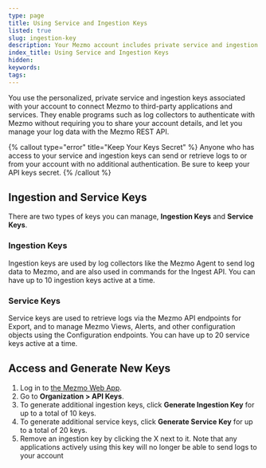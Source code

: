 ```yaml
---
type: page
title: Using Service and Ingestion Keys
listed: true
slug: ingestion-key
description: Your Mezmo account includes private service and ingestion keys you can use for sending log data and interacting with the API
index_title: Using Service and Ingestion Keys
hidden: 
keywords: 
tags: 
---
```





You use the personalized, private service and ingestion keys associated with your account to connect Mezmo to third-party applications and services. They enable programs such as log collectors to authenticate with Mezmo without requiring you to share your account details, and let you manage your log data with the Mezmo REST API.




{% callout type="error" title="Keep Your Keys Secret" %}
Anyone who has access to your service and ingestion keys can send or retrieve logs to or from your account with no additional authentication. Be sure to keep your API keys secret.
{% /callout %}




## Ingestion and Service Keys

There are two types of keys you can manage, **Ingestion Keys** and **Service Keys**.

### Ingestion Keys

Ingestion keys are used by log collectors like the Mezmo Agent to send log data to Mezmo, and are also used in commands for the Ingest API. You can have up to 10 ingestion keys active at a time.

### Service Keys

Service keys are used to retrieve logs via the Mezmo API endpoints for Export, and to manage Mezmo Views, Alerts, and other configuration objects using the Configuration endpoints. You can have up to 20 service keys active at a time.

## Access and Generate New Keys

1. Log in to [the Mezmo Web App](https://app.logdna.com/account/signin).
2. Go to **Organization &gt; API Keys**.
3. To generate additional ingestion keys, click **Generate Ingestion Key** for up to a total of 10 keys.
4. To generate additional service keys, click **Generate Service Key** for up to a total of 20 keys.
5. Remove an ingestion key by clicking the X next to it.
Note that any applications actively using this key will no longer be able to send logs to your account





